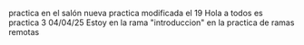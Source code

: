 practica en el salón nueva practica modificada el 19
Hola a todos es practica 3 04/04/25
Estoy en la rama "introduccion" en la practica de ramas remotas
